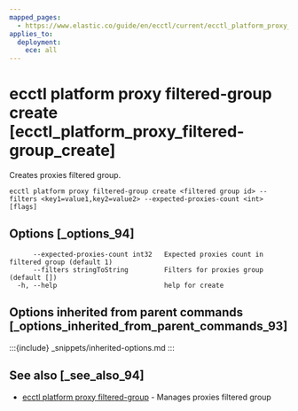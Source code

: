```yaml
---
mapped_pages:
  - https://www.elastic.co/guide/en/ecctl/current/ecctl_platform_proxy_filtered-group_create.html
applies_to:
  deployment:
    ece: all
---
```


# ecctl platform proxy filtered-group create [ecctl_platform_proxy_filtered-group_create]

Creates proxies filtered group.

```
ecctl platform proxy filtered-group create <filtered group id> --filters <key1=value1,key2=value2> --expected-proxies-count <int> [flags]
```


## Options [_options_94]

```
      --expected-proxies-count int32   Expected proxies count in filtered group (default 1)
      --filters stringToString         Filters for proxies group (default [])
  -h, --help                           help for create
```


## Options inherited from parent commands [_options_inherited_from_parent_commands_93]

:::{include} _snippets/inherited-options.md
:::


## See also [_see_also_94]

* [ecctl platform proxy filtered-group](/reference/ecctl_platform_proxy_filtered-group.md) - Manages proxies filtered group

